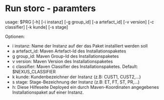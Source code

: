 Run storc - paramters
=============
usage: $PRG [-h] [-i instanz] [-g group_id] [-a artefact_id] [-v version] [-c classifier] [-k kunde] [-s stage] 
       
Optionen:
   - i instanz: Name der Instanz auf der das Paket installiert werden soll
   - a artefact_id: Maven Artefact-Id des Installationspaketes
   - g group_id: Maven Group-Id des Installationspaketes
   - v version: Maven Version des Installationspaketes
   - c classifier: Maven Classifier des Installationspaketes. Default: $NEXUS_CLASSIFIER
   - k kunde: Kundenbezeichner der Instanz (z.B: CUST1, CUST2,...)
   - s stage: Stage-Bezeichnung der Instanz (z.B: ET, FT, ST, PR,...)
   - h: Diese Hilfeseite
Deployed ein durch Maven-Koordinaten angegebenes Installationspaket auf einer Instanz.
